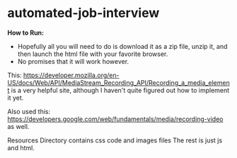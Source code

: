 # automated-job-interview

**How to Run:**

* Hopefully all you will need to do is download it as a zip file, unzip it, and then launch the html file with your favorite browser. 
* No promises that it will work however.

This: 
https://developer.mozilla.org/en-US/docs/Web/API/MediaStream_Recording_API/Recording_a_media_element 
is a very helpful site, although I haven't quite figured out how to implement it yet. 

Also used this: 
https://developers.google.com/web/fundamentals/media/recording-video
as well. 

Resources Directory contains css code and images files
The rest is just js and html. 

